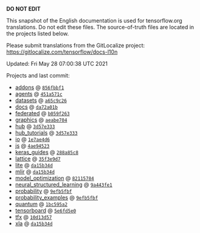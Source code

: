 __DO NOT EDIT__

This snapshot of the English documentation is used for tensorflow.org
translations. Do not edit these files. The source-of-truth files are located in
the projects listed below.

Please submit translations from the GitLocalize project: https://gitlocalize.com/tensorflow/docs-l10n

Updated: Fri May 28 07:00:38 UTC 2021

Projects and last commit:

- [addons](https://github.com/tensorflow/addons/tree/master/docs) @ <a href='https://github.com/tensorflow/addons/commit/856fbbf1800e77e618a8075814ad70d23e802bb2'><code>856fbbf1</code></a>
- [agents](https://github.com/tensorflow/agents/tree/master/docs) @ <a href='https://github.com/tensorflow/agents/commit/451a571c2fe8e0d76176d3ce2d4b9396e9690960'><code>451a571c</code></a>
- [datasets](https://github.com/tensorflow/datasets/tree/master/docs) @ <a href='https://github.com/tensorflow/datasets/commit/a65c9c26b040b17fee43428a3312dd2b0eb1c750'><code>a65c9c26</code></a>
- [docs](https://github.com/tensorflow/docs/tree/master/site/en) @ <a href='https://github.com/tensorflow/docs/commit/da72a01b9956ffdc3723d8fbcf3e04f96e4df171'><code>da72a01b</code></a>
- [federated](https://github.com/tensorflow/federated/tree/master/docs) @ <a href='https://github.com/tensorflow/federated/commit/b059f263bfaa22aadf249d2a801ed9dcd6c68bac'><code>b059f263</code></a>
- [graphics](https://github.com/tensorflow/graphics/tree/master/tensorflow_graphics/g3doc) @ <a href='https://github.com/tensorflow/graphics/commit/aeabe7049459f8311f1d4a4be3e3f753883dc7fd'><code>aeabe704</code></a>
- [hub](https://github.com/tensorflow/hub/tree/master/docs) @ <a href='https://github.com/tensorflow/hub/commit/3d57e333a7f5d9abb035a524597fcbe82774d6cd'><code>3d57e333</code></a>
- [hub_tutorials](https://github.com/tensorflow/hub/tree/master/examples/colab) @ <a href='https://github.com/tensorflow/hub/commit/3d57e333a7f5d9abb035a524597fcbe82774d6cd'><code>3d57e333</code></a>
- [io](https://github.com/tensorflow/io/tree/master/docs) @ <a href='https://github.com/tensorflow/io/commit/1e7ae4d62a6eaeb51874a790244bd63e4865426a'><code>1e7ae4d6</code></a>
- [js](https://github.com/tensorflow/tfjs-website/tree/master/docs) @ <a href='https://github.com/tensorflow/tfjs-website/commit/4ae945230a7423f2ff6ecea37af63259dad2fa0d'><code>4ae94523</code></a>
- [keras_guides](https://github.com/tensorflow/docs/tree/snapshot-keras/site/en/guide/keras) @ <a href='https://github.com/tensorflow/docs/commit/288a85c8c652050d802d4737ebf21d19254b6672'><code>288a85c8</code></a>
- [lattice](https://github.com/tensorflow/lattice/tree/master/docs) @ <a href='https://github.com/tensorflow/lattice/commit/35f3e9d7da7f90a700d7a903e1818e82965f245c'><code>35f3e9d7</code></a>
- [lite](https://github.com/tensorflow/tensorflow/tree/master/tensorflow/lite/g3doc) @ <a href='https://github.com/tensorflow/tensorflow/commit/da15b34d11432b789527e4a3c3ad4eac5193a5f0'><code>da15b34d</code></a>
- [mlir](https://github.com/tensorflow/tensorflow/tree/master/tensorflow/compiler/mlir/g3doc) @ <a href='https://github.com/tensorflow/tensorflow/commit/da15b34d11432b789527e4a3c3ad4eac5193a5f0'><code>da15b34d</code></a>
- [model_optimization](https://github.com/tensorflow/model-optimization/tree/master/tensorflow_model_optimization/g3doc) @ <a href='https://github.com/tensorflow/model-optimization/commit/82115784584097709837784f5d45b76f2f93acc9'><code>82115784</code></a>
- [neural_structured_learning](https://github.com/tensorflow/neural-structured-learning/tree/master/g3doc) @ <a href='https://github.com/tensorflow/neural-structured-learning/commit/9a443fe1b47b20427d9e59d40211653db5bbdcb6'><code>9a443fe1</code></a>
- [probability](https://github.com/tensorflow/probability/tree/master/tensorflow_probability/g3doc) @ <a href='https://github.com/tensorflow/probability/commit/9efb5fbfbcab360f56235787da1c7e4f9ee09d42'><code>9efb5fbf</code></a>
- [probability_examples](https://github.com/tensorflow/probability/tree/master/tensorflow_probability/examples/jupyter_notebooks) @ <a href='https://github.com/tensorflow/probability/commit/9efb5fbfbcab360f56235787da1c7e4f9ee09d42'><code>9efb5fbf</code></a>
- [quantum](https://github.com/tensorflow/quantum/tree/master/docs) @ <a href='https://github.com/tensorflow/quantum/commit/1bc595a2c552dd0410536f82030b088b3490a0ce'><code>1bc595a2</code></a>
- [tensorboard](https://github.com/tensorflow/tensorboard/tree/master/docs) @ <a href='https://github.com/tensorflow/tensorboard/commit/5e6fd5e0260363fb5649cea6a8b4a6ed14269bfc'><code>5e6fd5e0</code></a>
- [tfx](https://github.com/tensorflow/tfx/tree/master/docs) @ <a href='https://github.com/tensorflow/tfx/commit/10d13d57eeac21514fed73118cb43464dada67f1'><code>10d13d57</code></a>
- [xla](https://github.com/tensorflow/tensorflow/tree/master/tensorflow/compiler/xla/g3doc) @ <a href='https://github.com/tensorflow/tensorflow/commit/da15b34d11432b789527e4a3c3ad4eac5193a5f0'><code>da15b34d</code></a>

